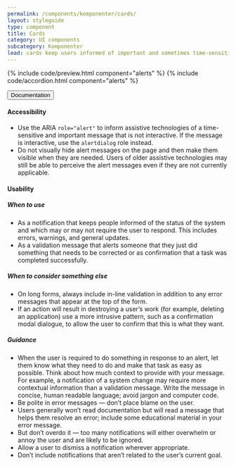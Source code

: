 ```yaml
---
permalink: /components/komponenter/cards/
layout: styleguide
type: component
title: Cards
category: UI components
subcategory: Komponenter 
lead: cards keep users informed of important and sometimes time-sensitive changes.
---
```


{% include code/preview.html component="alerts" %}
{% include code/accordion.html component="alerts" %}
<div class="accordion-bordered">
  <button class="button-unstyled accordion-button"
      aria-expanded="true" aria-controls="alert-docs">
    Documentation
  </button>
  <div id="alert-docs" aria-hidden="false" class="accordion-content">
    <h4 class="heading">Accessibility</h4>
    <ul class="content-list">
      <li>Use the ARIA <code>role=<wbr>"alert"</code> to inform assistive technologies of a time-sensitive and important message that is not interactive. If the message is interactive, use the <code>alertdialog</code> role instead.</li>
      <li>Do not visually hide alert messages on the page and then make them visible when they are needed. Users of older assistive technologies may still be able to perceive the alert messages even if they are not currently applicable.</li>
    </ul>
    <h4 class="heading">Usability</h4>
    <h5>When to use</h5>
    <ul class="content-list">
      <li>As a notification that keeps people informed of the status of the system and which may or may not require the user to respond. This includes errors, warnings, and general updates.</li>
      <li>As a validation message that alerts someone that they just did something that needs to be corrected or as confirmation that a task was completed successfully.</li>
    </ul>
    <h5>When to consider something else</h5>
    <ul class="content-list">
      <li>On long forms, always include in-line validation in addition to any error messages that appear at the top of the form. </li>
      <li>If an action will result in destroying a user’s work (for example, deleting an application) use a more intrusive pattern, such as a confirmation modal dialogue, to allow the user to confirm that this is what they want.</li>
    </ul>
    <h5>Guidance</h5>
    <ul class="content-list">
      <li>When the user is required to do something in response to an alert, let them know what they need to do and make that task as easy as possible. Think about how much context to provide with your message. For example, a notification of a system change may require more contextual information than a validation message. Write the message in concise, human readable language; avoid jargon and computer code.</li>
      <li>Be polite in error messages — don’t place blame on the user.</li>
      <li>Users generally won’t read documentation but will read a message that helps them resolve an error; include some educational material in your error message.</li>
      <li>But don’t overdo it — too many notifications will either overwhelm or annoy the user and are likely to be ignored.</li>
      <li>Allow a user to dismiss a notification wherever appropriate.</li>
      <li>Don’t include notifications that aren’t related to the user’s current goal.</li>
    </ul>
  </div>
</div>
